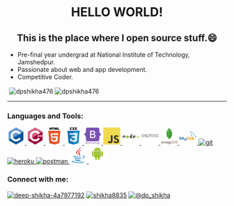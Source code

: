 
<!-- ![WhatsApp Image 2020-12-28 at 5 08 02 PM](https://user-images.githubusercontent.com/71020381/103212076-e9383e80-492f-11eb-8297-9f9ec0143c80.jpeg) -->
<h1 align="center">HELLO WORLD!</h1>

<h2 align="center">This is the place where I open source stuff.😄</h2>

-   Pre-final year undergrad at National Institute of Technology, Jamshedpur.
-   Passionate about web and app development.
-   Competitive Coder.

<!-- <p align="left"> <img src="https://komarev.com/ghpvc/?username=dpshikha476" alt="dpshikha476" /> </p> -->

<p>&nbsp;<img align="center" src="https://github-readme-stats.vercel.app/api?username=dpshikha476&show_icons=true&layout=compact&title_color=fff&icon_color=ffff66&text_color=cceeff&bg_color=000" alt="dpshikha476" /> 
    <img align="center" src="https://github-readme-stats.vercel.app/api/top-langs?username=dpshikha476&show_icons=true&locale=en&layout=compact&title_color=fff&icon_color=ffff66&text_color=cceeff&bg_color=000" alt="dpshikha476" /></p>

<hr>

<h3 align="left">Languages and Tools:</h3>
<p align="left">
    <a href="https://www.cprogramming.com/" target="_blank"> <img src="https://raw.githubusercontent.com/devicons/devicon/master/icons/c/c-original.svg" alt="c" width="40" height="40" /> </a>
    <a href="https://www.w3schools.com/cpp/" target="_blank"> <img src="https://raw.githubusercontent.com/devicons/devicon/master/icons/cplusplus/cplusplus-original.svg" alt="cplusplus" width="40" height="40" /> </a>
   <a href="https://www.w3.org/html/" target="_blank"> <img src="https://raw.githubusercontent.com/devicons/devicon/master/icons/html5/html5-original-wordmark.svg" alt="html5" width="40" height="40" /> </a>
  <a href="https://www.w3schools.com/css/" target="_blank"> <img src="https://raw.githubusercontent.com/devicons/devicon/master/icons/css3/css3-original-wordmark.svg" alt="css3" width="40" height="40"/> </a>
  <a href="https://getbootstrap.com" target="_blank"> <img src="https://raw.githubusercontent.com/devicons/devicon/master/icons/bootstrap/bootstrap-plain-wordmark.svg" alt="bootstrap" width="40" height="40" /> </a>
  <a href="https://developer.mozilla.org/en-US/docs/Web/JavaScript" target="_blank">
        <img src="https://raw.githubusercontent.com/devicons/devicon/master/icons/javascript/javascript-original.svg" alt="javascript" width="40" height="40" />
    </a>
  <a href="https://nodejs.org" target="_blank"> <img src="https://raw.githubusercontent.com/devicons/devicon/master/icons/nodejs/nodejs-original-wordmark.svg" alt="nodejs" width="40" height="40" /> </a>
  <a href="https://expressjs.com" target="_blank"> <img src="https://raw.githubusercontent.com/devicons/devicon/master/icons/express/express-original-wordmark.svg" alt="express" width="40" height="40" /> </a>
  <a href="https://www.mongodb.com/" target="_blank"> <img src="https://raw.githubusercontent.com/devicons/devicon/master/icons/mongodb/mongodb-original-wordmark.svg" alt="mongodb" width="40" height="40" /> </a>
  <a href="https://www.mysql.com/" target="_blank"> <img src="https://raw.githubusercontent.com/devicons/devicon/master/icons/mysql/mysql-original-wordmark.svg" alt="mysql" width="40" height="40" /> </a>
  <a href="https://git-scm.com/" target="_blank"> <img src="https://www.vectorlogo.zone/logos/git-scm/git-scm-icon.svg" alt="git" width="40" height="40" /> </a>
   <a href="https://heroku.com" target="_blank"> <img src="https://www.vectorlogo.zone/logos/heroku/heroku-icon.svg" alt="heroku" width="40" height="40" /> </a>
  <a href="https://postman.com" target="_blank"> <img src="https://www.vectorlogo.zone/logos/getpostman/getpostman-icon.svg" alt="postman" width="40" height="40" /> </a>
  <a href="https://www.java.com" target="_blank"> <img src="https://raw.githubusercontent.com/devicons/devicon/master/icons/java/java-original.svg" alt="java" width="40" height="40" /> </a>
   <a href="https://developer.android.com" target="_blank"> <img src="https://raw.githubusercontent.com/devicons/devicon/master/icons/android/android-original-wordmark.svg" alt="android" width="40" height="40" /> </a>   
</p>

<h3 align="left">Connect with me:</h3>
<p align="left">
<a href="https://www.linkedin.com/in/deep-shikha-4a7977192/" target="_blank"><img align="center" src="https://raw.githubusercontent.com/rahuldkjain/github-profile-readme-generator/master/src/images/icons/Social/linked-in-alt.svg" alt="deep-shikha-4a7977192" height="30" width="40" /></a> <a href="https://www.hackerrank.com/shikha8835" target="_blank"><img align="center" src="https://raw.githubusercontent.com/rahuldkjain/github-profile-readme-generator/master/src/images/icons/Social/hackerrank.svg" alt="shikha8835" height="30" width="40" /></a> <a href="https://www.hackerearth.com/@dp_shikha" target="_blank"><img align="center" src="https://raw.githubusercontent.com/rahuldkjain/github-profile-readme-generator/master/src/images/icons/Social/hackerearth.svg" alt="@dp_shikha" height="30" width="40" /></a>
</p>


